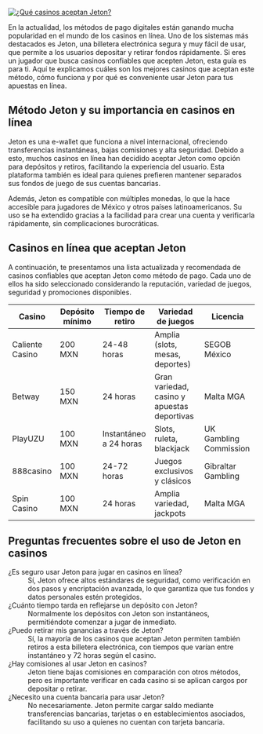 [![¿Qué casinos aceptan Jeton?](https://123-caf.pages.dev/gitsignup.png)](https://vrmoo.ru/Bt82HjjY)

<p>En la actualidad, los métodos de pago digitales están ganando mucha popularidad en el mundo de los casinos en línea. Uno de los sistemas más destacados es Jeton, una billetera electrónica segura y muy fácil de usar, que permite a los usuarios depositar y retirar fondos rápidamente. Si eres un jugador que busca casinos confiables que acepten Jeton, esta guía es para ti. Aquí te explicamos cuáles son los mejores casinos que aceptan este método, cómo funciona y por qué es conveniente usar Jeton para tus apuestas en línea.</p>  <h2>Método Jeton y su importancia en casinos en línea</h2> <p>Jeton es una e-wallet que funciona a nivel internacional, ofreciendo transferencias instantáneas, bajas comisiones y alta seguridad. Debido a esto, muchos casinos en línea han decidido aceptar Jeton como opción para depósitos y retiros, facilitando la experiencia del usuario. Esta plataforma también es ideal para quienes prefieren mantener separados sus fondos de juego de sus cuentas bancarias.</p> <p>Además, Jeton es compatible con múltiples monedas, lo que la hace accesible para jugadores de México y otros países latinoamericanos. Su uso se ha extendido gracias a la facilidad para crear una cuenta y verificarla rápidamente, sin complicaciones burocráticas.</p>  <h2>Casinos en línea que aceptan Jeton</h2> <p>A continuación, te presentamos una lista actualizada y recomendada de casinos confiables que aceptan Jeton como método de pago. Cada uno de ellos ha sido seleccionado considerando la reputación, variedad de juegos, seguridad y promociones disponibles.</p>  <table>   <thead>     <tr>       <th>Casino</th>       <th>Depósito mínimo</th>       <th>Tiempo de retiro</th>       <th>Variedad de juegos</th>       <th>Licencia</th>     </tr>   </thead>   <tbody>     <tr>       <td>Caliente Casino</td>       <td>200 MXN</td>       <td>24-48 horas</td>       <td>Amplia (slots, mesas, deportes)</td>       <td>SEGOB México</td>     </tr>     <tr>       <td>Betway</td>       <td>150 MXN</td>       <td>24 horas</td>       <td>Gran variedad, casino y apuestas deportivas</td>       <td>Malta MGA</td>     </tr>     <tr>       <td>PlayUZU</td>       <td>100 MXN</td>       <td>Instantáneo a 24 horas</td>       <td>Slots, ruleta, blackjack</td>       <td>UK Gambling Commission</td>     </tr>     <tr>       <td>888casino</td>       <td>100 MXN</td>       <td>24-72 horas</td>       <td>Juegos exclusivos y clásicos</td>       <td>Gibraltar Gambling</td>     </tr>     <tr>       <td>Spin Casino</td>       <td>100 MXN</td>       <td>24 horas</td>       <td>Amplia variedad, jackpots</td>       <td>Malta MGA</td>     </tr>   </tbody> </table>  <h2>Preguntas frecuentes sobre el uso de Jeton en casinos</h2>  <dl>   <dt>¿Es seguro usar Jeton para jugar en casinos en línea?</dt>   <dd>Sí, Jeton ofrece altos estándares de seguridad, como verificación en dos pasos y encriptación avanzada, lo que garantiza que tus fondos y datos personales estén protegidos.</dd>    <dt>¿Cuánto tiempo tarda en reflejarse un depósito con Jeton?</dt>   <dd>Normalmente los depósitos con Jeton son instantáneos, permitiéndote comenzar a jugar de inmediato.</dd>    <dt>¿Puedo retirar mis ganancias a través de Jeton?</dt>   <dd>Sí, la mayoría de los casinos que aceptan Jeton permiten también retiros a esta billetera electrónica, con tiempos que varían entre instantáneo y 72 horas según el casino.</dd>    <dt>¿Hay comisiones al usar Jeton en casinos?</dt>   <dd>Jeton tiene bajas comisiones en comparación con otros métodos, pero es importante verificar en cada casino si se aplican cargos por depositar o retirar.</dd>    <dt>¿Necesito una cuenta bancaria para usar Jeton?</dt>   <dd>No necesariamente. Jeton permite cargar saldo mediante transferencias bancarias, tarjetas o en establecimientos asociados, facilitando su uso a quienes no cuentan con tarjeta bancaria.</dd> </dl>
